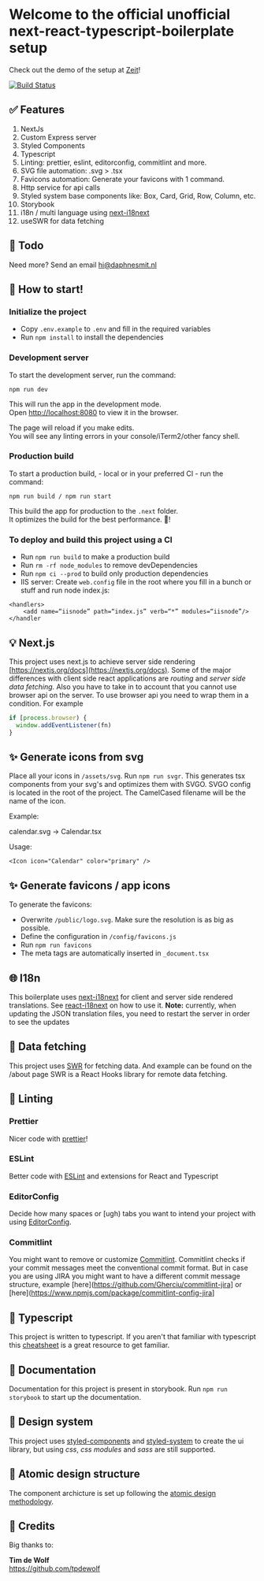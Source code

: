 
# Welcome to the official unofficial next-react-typescript-boilerplate setup
Check out the demo of the setup at [Zeit](https://next-react-typescript-boilerplate.now.sh/)! 

[![Build Status](https://travis-ci.org/daphnesmit/next-react-typescript-boilerplate.svg?branch=master)](https://travis-ci.org/daphnesmit/next-react-typescript-boilerplate)

## ✅ Features
1. NextJs
2. Custom Express server
3. Styled Components
4. Typescript
5. Linting: prettier, eslint, editorconfig, commitlint and more.
6. SVG file automation: .svg > .tsx
7. Favicons automation: Generate your favicons with 1 command.
8. Http service for api calls
9. Styled system base components like: Box, Card, Grid, Row, Column, etc.
10. Storybook
11. i18n / multi language using [next-i18next](https://github.com/isaachinman/next-i18next) 
12. useSWR for data fetching


## 🔧 Todo

Need more? Send an email [hi@daphnesmit.nl](mailto:hi@daphnesmit.nl)


## 🎉 How to start!

### Initialize the project

- Copy `.env.example` to `.env` and fill in the required variables
- Run `npm install` to install the dependencies

### Development server
To start the development server, run the command:

```
npm run dev
```

This will run the app in the development mode.<br>
Open [http://localhost:8080](http://localhost:8080) to view it in the browser.

The page will reload if you make edits.<br>
You will see any linting errors in your console/iTerm2/other fancy shell.

### Production build
To start a production build, - local or in your preferred CI - run the command:

```
npm run build / npm run start
```

This build the app for production to the `.next` folder.<br>
It optimizes the build for the best performance. 🎉!

### To deploy and build this project using a CI

- Run `npm run build` to make a production build
- Run `rm -rf node_modules` to remove devDependencies
- Run `npm ci --prod` to build only production dependencies
- IIS server: Create `web.config` file in the root where you fill in a bunch or stuff and run node index.js:

```
<handlers>
    <add name=“iisnode” path=“index.js” verb=“*” modules=“iisnode”/>
</handler
```


## 💡 Next.js

This project uses next.js to achieve server side rendering [https://nextjs.org/docs](https://nextjs.org/docs). Some of the major differences with client side react applications are _routing_ and _server side data fetching_. Also you have to take in to account that you cannot use browser api on the server. To use browser api you need to wrap them in a condition. For example

```javascript
if [process.browser) {
  window.addEventListener(fn)
}
```

## ✨ Generate icons from svg

Place all your icons in `/assets/svg`. Run `npm run svgr`. This generates tsx components from your svg's and optimizes them with SVGO. SVGO config is located in the root of the project. The CamelCased filename will be the name of the icon.

Example:

calendar.svg -> Calendar.tsx

Usage:

`<Icon icon="Calendar" color="primary" />`

## ✨ Generate favicons / app icons

To generate the favicons:

- Overwrite `/public/logo.svg`. Make sure the resolution is as big as possible.
- Define the configuration in `/config/favicons.js`
- Run `npm run favicons`
- The meta tags are automatically inserted in `_document.tsx`


## 🌐 I18n

This boilerplate uses [next-i18next](https://github.com/isaachinman/next-i18next) for client and server side rendered translations. See [react-i18next](https://react.i18next.com/) on how to use it. **Note:** currently, when updating the JSON translation files, you need to restart the server in order to see the updates


## 💫 Data fetching

This project uses [SWR](https://swr.now.sh/) for fetching data. And example can be found on the /about page
SWR is a React Hooks library for remote data fetching.


## 🚩 Linting

### Prettier
Nicer code with [prettier](https://prettier.io/)!

### ESLint
Better code with [ESLint](https://eslint.org/) and extensions for React and Typescript

### EditorConfig
Decide how many spaces or [ugh) tabs you want to intend your project with using [EditorConfig](https://editorconfig.org/).

### Commitlint
You might want to remove or customize [Commitlint](https://github.com/conventional-changelog/commitlint).
Commitlint checks if your commit messages meet the conventional commit format. But in case you are using JIRA you might want to have a different commit message structure, example [here](https://github.com/Gherciu/commitlint-jira] or [here](https://www.npmjs.com/package/commitlint-config-jira]


## 🚀 Typescript

This project is written to typescript. If you aren't that familiar with typescript this [cheatsheet](https://github.com/typescript-cheatsheets/react-typescript-cheatsheet) is a great resource to get familiar.

## 📝 Documentation

Documentation for this project is present in storybook. Run `npm run storybook` to start up the documentation.

## 💄 Design system

This project uses [styled-components](https://www.styled-components.com/) and [styled-system](https://github.com/styled-system/styled-system) to create the ui library, but using *css*, *css modules* and *sass* are still supported.

## 👷 Atomic design structure

The component archicture is set up following the [atomic design methodology](https://bradfrost.com/blog/post/atomic-web-design/).

## 🙌 Credits

Big thanks to:

__Tim de Wolf__</br>
https://github.com/tpdewolf

